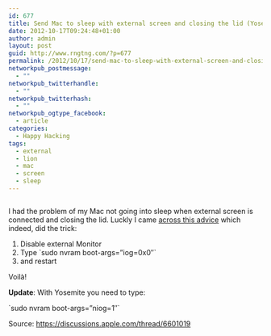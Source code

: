 ```yaml
---
id: 677
title: Send Mac to sleep with external screen and closing the lid (Yosemite)
date: 2012-10-17T09:24:48+01:00
author: admin
layout: post
guid: http://www.rngtng.com/?p=677
permalink: /2012/10/17/send-mac-to-sleep-with-external-screen-and-closing-the-lid/
networkpub_postmessage:
  - ""
networkpub_twitterhandle:
  - ""
networkpub_twitterhash:
  - ""
networkpub_ogtype_facebook:
  - article
categories:
  - Happy Hacking
tags:
  - external
  - lion
  - mac
  - screen
  - sleep
---
```

<img class="aligncenter" src="https://pixabay.com/static/uploads/photo/2015/06/07/12/11/macro-800236_640.jpg" alt="" />

I had the problem of my Mac not going into sleep when external screen is connected and closing the lid. Luckly I came [across this advice](https://discussions.apple.com/message/19264651#19264651) which indeed, did the trick:

1. Disable external Monitor  
2. Type \`sudo nvram boot-args=&#8221;iog=0x0&#8243;\`  
3. and restart

Voilà!

**Update**: With Yosemite you need to type:

\`sudo nvram boot-args=&#8221;niog=1&#8243;\`

Source: <https://discussions.apple.com/thread/6601019>